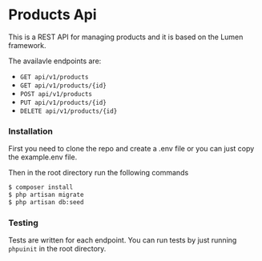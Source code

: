 # Products Api

This is a REST API for managing products and it is based on the Lumen framework.

The availavle endpoints are:

  - `GET api/v1/products`
  - `GET api/v1/products/{id}`
  - `POST api/v1/products`
  - `PUT api/v1/products/{id}`
  - `DELETE api/v1/products/{id}`


### Installation
First you need to clone the repo and create a .env file or you can just copy the example.env file. 

Then in the root directory run the following commands  
```sh
$ composer install
$ php artisan migrate
$ php artisan db:seed
```

### Testing
Tests are written for each endpoint. You can run tests by just running `phpuinit` in the root directory.
